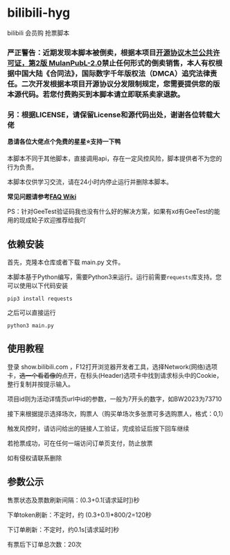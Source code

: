# bilibili-hyg
bilibili 会员购 抢票脚本

### 严正警告：近期发现本脚本被倒卖，根据本项目[开源协议木兰公共许可证，第2版 MulanPubL-2.0](/LICENSE)禁止任何形式的倒卖销售，本人有权根据中国大陆《合同法》，国际数字千年版权法（DMCA）追究法律责任。二次开发根据本项目开源协议分发限制规定，您需要提供您的版本源代码。若您付费购买到本脚本请立即联系卖家退款。
### 另：根据LICENSE，请保留License和源代码出处，谢谢各位转载大佬

**恳请各位大佬点个免费的星星⭐️支持一下鸭**

本脚本不同于其他脚本，直接调用api，存在一定风控风险，脚本提供者不为您的行为负责。

本脚本仅供学习交流，请在24小时内停止运行并删除本脚本。

**常见问题请参考[FAQ Wiki](https://github.com/ZianTT/bilibili-hyg/wiki/FAQ)**

PS：针对GeeTest验证码我也没有什么好的解决方案，如果有xd有GeeTest的能用的现成轮子欢迎推荐给我吖

## 依赖安装

首先，克隆本仓库或者下载 main.py 文件。

本脚本基于Python编写，需要Python3来运行。运行前需要`requests`库支持。您可以使用以下代码安装

```shell
pip3 install requests
```

之后可以直接运行

```shell
python3 main.py
```

## 使用教程

登录 show.bilibili.com ，F12打开浏览器开发者工具，选择Network(网络)选项卡，~~选一个看着像的~~点开，在标头(Header)选项卡中找到请求标头中的Cookie，整行复制并按提示输入。

项目id则为活动详情页url中id的参数，一般为7开头的数字，如BW2023为73710

接下来根据提示选择场次，购票人（购买单场次多张票可多选购票人，格式：0,1）

触发风控时，请访问给出的链接人工验证，完成验证后按下回车继续

若抢票成功，可在任何一端访问订单页支付，防止放票

如有侵权请联系删除

## 参数公示

售票状态及票数刷新间隔：(0.3+0.1[请求延时])秒

下单token刷新：不定时，约 (0.3+0.1)*800/2=120秒

下订单刷新：不定时，约0.1s[请求延时]秒

有票后下订单总次数：20次
